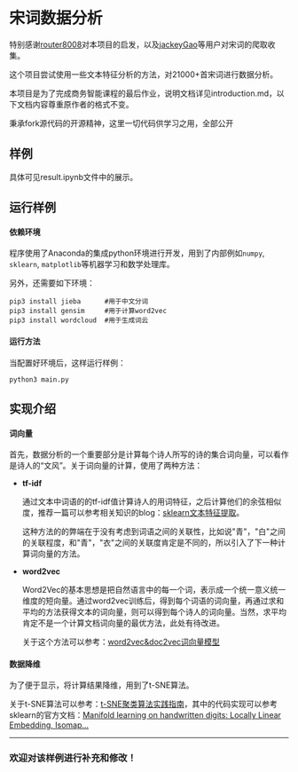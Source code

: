 # 宋词数据分析

特别感谢[router8008](https://github.com/router8008/poetry-mining)对本项目的启发，以及[jackeyGao](https://github.com/chinese-poetry/chinese-poetry)等用户对宋词的爬取收集。

这个项目尝试使用一些文本特征分析的方法，对21000+首宋词进行数据分析。

本项目是为了完成商务智能课程的最后作业，说明文档详见introduction.md，以下文档内容尊重原作者的格式不变。

秉承fork源代码的开源精神，这里一切代码供学习之用，全部公开

## 样例

具体可见result.ipynb文件中的展示。

## 运行样例

#### 依赖环境

程序使用了Anaconda的集成python环境进行开发，用到了内部例如`numpy`, `sklearn`, `matplotlib`等机器学习和数学处理库。

另外，还需要如下环境：

```shell
pip3 install jieba 		#用于中文分词
pip3 install gensim		#用于计算word2vec
pip3 install wordcloud	#用于生成词云
```

#### 运行方法

当配置好环境后，这样运行样例：

```shell
python3 main.py
```

## 实现介绍

#### 词向量

首先，数据分析的一个重要部分是计算每个诗人所写的诗的集合词向量，可以看作是诗人的“文风”。关于词向量的计算，使用了两种方法：

- **tf-idf**

  通过文本中词语的的tf-idf值计算诗人的用词特征，之后计算他们的余弦相似度，推荐一篇可以参考相关知识的blog：[sklearn文本特征提取](http://blog.csdn.net/xiaoxiangzi222/article/details/53490227)。

  这种方法的的弊端在于没有考虑到词语之间的关联性，比如说"青"，"白"之间的关联程度，和"青"，"衣"之间的关联度肯定是不同的，所以引入了下一种计算词向量的方法。


- **word2vec**

  Word2Vec的基本思想是把自然语言中的每一个词，表示成一个统一意义统一维度的短向量。通过word2vec训练后，得到每个词语的词向量，再通过求和平均的方法获得文本的词向量，则可以得到每个诗人的词向量。当然，求平均肯定不是一个计算文档词向量的最优方法，此处有待改进。

  关于这个方法可以参考：[word2vec&doc2vec词向量模型](http://www.cnblogs.com/maybe2030/p/5427148.html)


#### 数据降维

为了便于显示，将计算结果降维，用到了t-SNE算法。

关于t-SNE算法可以参考：[t-SNE聚类算法实践指南](https://yq.aliyun.com/articles/70733)，其中的代码实现可以参考sklearn的官方文档：[Manifold learning on handwritten digits: Locally Linear Embedding, Isomap…](http://scikit-learn.org/stable/auto_examples/manifold/plot_lle_digits.html#sphx-glr-auto-examples-manifold-plot-lle-digits-py)


---


### 欢迎对该样例进行补充和修改！

